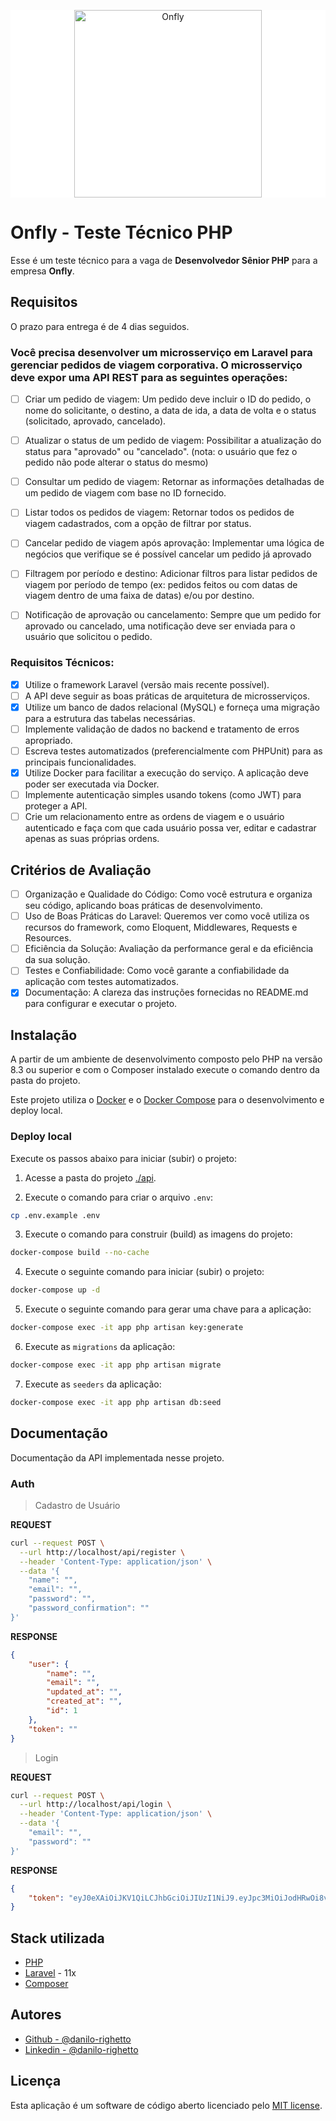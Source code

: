 <p align="center" style="background-color: white"><a href="https://www.onfly.com.br" target="_blank"><img src="https://www.onfly.com.br/wp-content/uploads/2024/07/onfly-logo-azul-01-768x307-1.webp" width="300" alt="Onfly"></a></p>

# Onfly - Teste Técnico PHP

Esse é um teste técnico para a vaga de **Desenvolvedor Sênior PHP** para a empresa **Onfly**.

## Requisitos

O prazo para entrega é de 4 dias seguidos.

### Você precisa desenvolver um microsserviço em Laravel para gerenciar pedidos de viagem corporativa. O microsserviço deve expor uma API REST para as seguintes operações:

- [ ] Criar um pedido de viagem: Um pedido deve incluir o ID do pedido, o nome do solicitante, o destino, a data de ida, a data de volta e o status (solicitado, aprovado, cancelado).

- [ ] Atualizar o status de um pedido de viagem: Possibilitar a atualização do status para "aprovado" ou "cancelado". (nota: o usuário que fez o pedido não pode alterar o status do mesmo)

- [ ] Consultar um pedido de viagem: Retornar as informações detalhadas de um pedido de viagem com base no ID fornecido.

- [ ] Listar todos os pedidos de viagem: Retornar todos os pedidos de viagem cadastrados, com a opção de filtrar por status.

- [ ] Cancelar pedido de viagem após aprovação: Implementar uma lógica de negócios que verifique se é possível cancelar um pedido já aprovado 

- [ ] Filtragem por período e destino: Adicionar filtros para listar pedidos de viagem por período de tempo (ex: pedidos feitos ou com datas de viagem dentro de uma faixa de datas) e/ou por destino.

- [ ] Notificação de aprovação ou cancelamento: Sempre que um pedido for aprovado ou cancelado, uma notificação deve ser enviada para o usuário que solicitou o pedido.

### Requisitos Técnicos:

- [X] Utilize o framework Laravel (versão mais recente possível).
- [ ] A API deve seguir as boas práticas de arquitetura de microsserviços.
- [X] Utilize um banco de dados relacional (MySQL) e forneça uma migração para a estrutura das tabelas necessárias.
- [ ] Implemente validação de dados no backend e tratamento de erros apropriado.
- [ ] Escreva testes automatizados (preferencialmente com PHPUnit) para as principais funcionalidades.
- [X] Utilize Docker para facilitar a execução do serviço. A aplicação deve poder ser executada via Docker.
- [ ] Implemente autenticação simples usando tokens (como JWT) para proteger a API.
- [ ] Crie um relacionamento entre as ordens de viagem e o usuário autenticado e faça com que cada usuário possa ver, editar e cadastrar apenas as suas próprias ordens.

## Critérios de Avaliação

- [ ] Organização e Qualidade do Código: Como você estrutura e organiza seu código, aplicando boas práticas de desenvolvimento.
- [ ] Uso de Boas Práticas do Laravel: Queremos ver como você utiliza os recursos do framework, como Eloquent, Middlewares, Requests e Resources.
- [ ] Eficiência da Solução: Avaliação da performance geral e da eficiência da sua solução.
- [ ] Testes e Confiabilidade: Como você garante a confiabilidade da aplicação com testes automatizados.
- [X] Documentação: A clareza das instruções fornecidas no README.md para configurar e executar o projeto.

## Instalação

A partir de um ambiente de desenvolvimento composto pelo PHP na versão 8.3 ou superior e com o Composer instalado execute o comando dentro da pasta do projeto.

Este projeto utiliza o [Docker](https://www.docker.com/) e o [Docker Compose](https://docs.docker.com/compose/) para o desenvolvimento e deploy local.

### Deploy local

Execute os passos abaixo para iniciar (subir) o projeto:

1. Acesse a pasta do projeto [./api](./api).

2. Execute o comando para criar o arquivo `.env`:

```sh
cp .env.example .env
```

3. Execute o comando para construir (build) as imagens do projeto:

```sh
docker-compose build --no-cache
```

4. Execute o seguinte comando para iniciar (subir) o projeto:

```sh
docker-compose up -d
```

5. Execute o seguinte comando para gerar uma chave para a aplicação:

```sh
docker-compose exec -it app php artisan key:generate
```

6. Execute as `migrations` da aplicação: 

```sh
docker-compose exec -it app php artisan migrate
```

7. Execute as `seeders` da aplicação: 

```sh
docker-compose exec -it app php artisan db:seed
```


## Documentação

Documentação da API implementada nesse projeto.

### Auth

> Cadastro de Usuário

**REQUEST**
```sh
curl --request POST \
  --url http://localhost/api/register \
  --header 'Content-Type: application/json' \
  --data '{
	"name": "",
	"email": "",
	"password": "",
	"password_confirmation": ""
}'
```

**RESPONSE**
```json
{
	"user": {
		"name": "",
		"email": "",
		"updated_at": "",
		"created_at": "",
		"id": 1
	},
	"token": ""
}
```

> Login

**REQUEST**
```sh
curl --request POST \
  --url http://localhost/api/login \
  --header 'Content-Type: application/json' \
  --data '{
	"email": "",
	"password": ""
}'
```

**RESPONSE**
```json
{
	"token": "eyJ0eXAiOiJKV1QiLCJhbGciOiJIUzI1NiJ9.eyJpc3MiOiJodHRwOi8vbG9jYWxob3N0L2FwaS9sb2dpbiIsImlhdCI6MTczOTA3MTc4MCwiZXhwIjoxNzM5MDc1MzgwLCJuYmYiOjE3MzkwNzE3ODAsImp0aSI6InRvTUlzeElhdjNaTVhCdXAiLCJzdWIiOiIxIiwicHJ2IjoiMjNiZDVjODk0OWY2MDBhZGIzOWU3MDFjNDAwODcyZGI3YTU5NzZmNyIsInJvbGUiOm51bGx9.l8PMnX_taHHvrdWOmkCMDxY7imrYpnQ5zZ1tkZhCK_w"
}
```

## Stack utilizada

- [PHP](https://www.php.net/manual/pt_BR/index.php)
- [Laravel](https://laravel.com/docs) - 11x
- [Composer](https://getcomposer.org/)

## Autores

- [Github - @danilo-righetto](https://github.com/danilo-righetto)
- [Linkedin - @danilo-righetto](https://www.linkedin.com/in/danilo-righetto/)

## Licença

Esta aplicação é um software de código aberto licenciado pelo [MIT license](https://opensource.org/licenses/MIT).